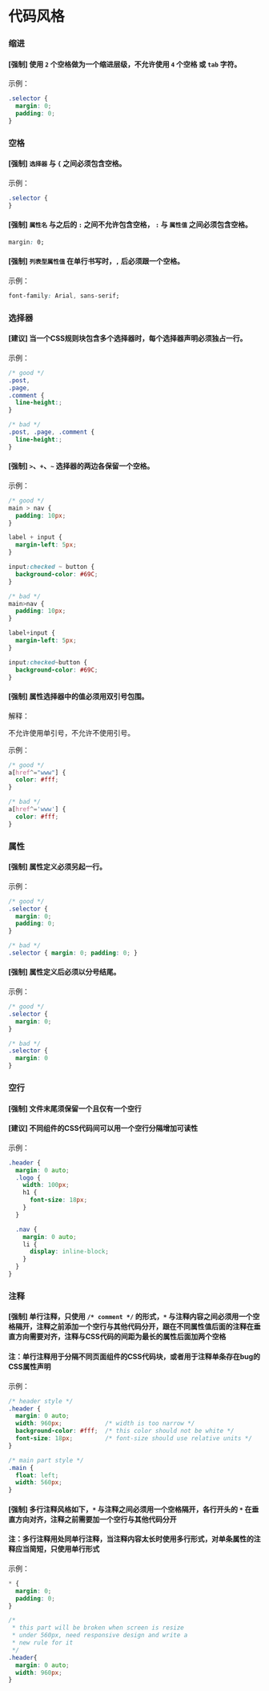 # 代码风格

### 缩进

#### [强制] 使用 `2` 个空格做为一个缩进层级，不允许使用 `4` 个空格 或 `tab` 字符。

示例：

```css
.selector {
  margin: 0;
  padding: 0;
}
```

### 空格

#### [强制] `选择器` 与 `{` 之间必须包含空格。

示例：

```css
.selector {
}
```

#### [强制] `属性名` 与之后的 `:` 之间不允许包含空格， `:` 与 `属性值` 之间必须包含空格。

```css
margin: 0;
```

#### [强制] `列表型属性值` 在单行书写时，`,` 后必须跟一个空格。

示例：

```css
font-family: Arial, sans-serif;
```

### 选择器

#### [建议] 当一个CSS规则块包含多个选择器时，每个选择器声明必须独占一行。

示例：

```css
/* good */
.post,
.page,
.comment {
  line-height:;
}

/* bad */
.post, .page, .comment {
  line-height:;
}
```

#### [强制] `>`、`+`、`~` 选择器的两边各保留一个空格。

示例：

```css
/* good */
main > nav {
  padding: 10px;
}

label + input {
  margin-left: 5px;
}

input:checked ~ button {
  background-color: #69C;
}

/* bad */
main>nav {
  padding: 10px;
}

label+input {
  margin-left: 5px;
}

input:checked~button {
  background-color: #69C;
}
```

#### [强制] 属性选择器中的值必须用双引号包围。

解释：

不允许使用单引号，不允许不使用引号。

示例：

```css
/* good */
a[href^="www"] {
  color: #fff;
}

/* bad */
a[href^='www'] {
  color: #fff;
}
```

### 属性

#### [强制] 属性定义必须另起一行。

示例：

```css
/* good */
.selector {
  margin: 0;
  padding: 0;
}

/* bad */
.selector { margin: 0; padding: 0; }
```

#### [强制] 属性定义后必须以分号结尾。

示例：

```css
/* good */
.selector {
  margin: 0;
}

/* bad */
.selector {
  margin: 0
}
```

### 空行

#### [强制] 文件末尾须保留一个且仅有一个空行

#### [建议] 不同组件的CSS代码间可以用一个空行分隔增加可读性

示例：

```css
.header {
  margin: 0 auto;
  .logo {
    width: 100px;
    h1 {
      font-size: 18px;
    }
  }

  .nav {
    margin: 0 auto;
    li {
      display: inline-block;
    }
  }
}
```

### 注释

#### [强制] 单行注释，只使用 `/* comment */` 的形式，`*` 与注释内容之间必须用一个空格隔开，注释之前添加一个空行与其他代码分开，跟在不同属性值后面的注释在垂直方向需要对齐，注释与CSS代码的间距为最长的属性后面加两个空格

#### 注：单行注释用于分隔不同页面组件的CSS代码块，或者用于注释单条存在bug的CSS属性声明

示例：

```css
/* header style */
.header {
  margin: 0 auto;
  width: 960px;            /* width is too narrow */
  background-color: #fff;  /* this color should not be white */
  font-size: 18px;         /* font-size should use relative units */
}

/* main part style */
.main {
  float: left;
  width: 560px;
}
```

#### [强制] 多行注释风格如下，`*` 与注释之间必须用一个空格隔开，各行开头的 `*` 在垂直方向对齐，注释之前需要加一个空行与其他代码分开

#### 注：多行注释用处同单行注释，当注释内容太长时使用多行形式，对单条属性的注释应当简短，只使用单行形式

示例：

```css
* {
  margin: 0;
  padding: 0;
}

/*
 * this part will be broken when screen is resize
 * under 560px, need responsive design and write a
 * new rule for it
 */
.header{
  margin: 0 auto;
  width: 960px;
}
```

